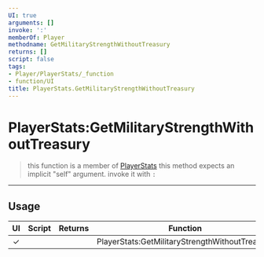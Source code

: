 ```yaml
---
UI: true
arguments: []
invoke: ':'
memberOf: Player
methodname: GetMilitaryStrengthWithoutTreasury
returns: []
script: false
tags:
- Player/PlayerStats/_function
- function/UI
title: PlayerStats.GetMilitaryStrengthWithoutTreasury
---
```

# PlayerStats:GetMilitaryStrengthWithoutTreasury
> this function is a member of [PlayerStats](civ-6/lua/PlayerStats.md)
> this method expects an implicit "self" argument. invoke it with `:`
-----
## Usage
|  UI | Script | Returns | Function | Arguments |
|:---:|:------:|-------:|:--------:|:---------|
|✓| ||PlayerStats:GetMilitaryStrengthWithoutTreasury||
